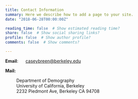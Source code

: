 ```yaml
---
title: Contact Information
summary: Here we describe how to add a page to your site.
date: "2018-06-28T00:00:00Z"

reading_time: false  # Show estimated reading time?
share: false  # Show social sharing links?
profile: false  # Show author profile?
comments: false  # Show comments?

---
```


**Email**: &nbsp;&nbsp;&nbsp;&nbsp; caseybreen@berkeley.edu


**Mail:**

&nbsp;&nbsp;&nbsp;&nbsp;&nbsp;&nbsp;&nbsp;&nbsp; Department of Demography  
&nbsp;&nbsp;&nbsp;&nbsp;&nbsp;&nbsp;&nbsp;&nbsp; University of California, Berkeley  
&nbsp;&nbsp;&nbsp;&nbsp;&nbsp;&nbsp;&nbsp;&nbsp; 2232 Piedmont Ave, Berkeley CA 94708
